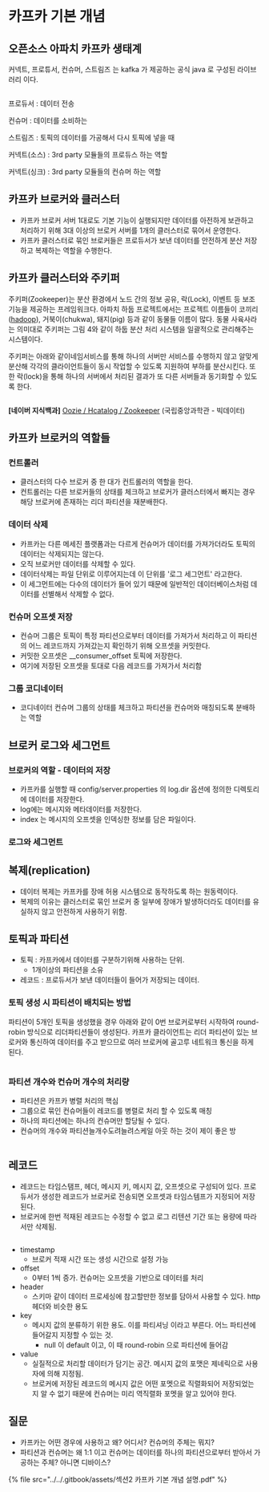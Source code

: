 # 카프카 기본 개념

## 오픈소스 아파치 카프카 생태계

커넥트, 프로튜서, 컨슈머, 스트림즈 는 kafka 가 제공하는 공식 java 로 구성된 라이브러리 이다.

<figure><img src="../../.gitbook/assets/image (6).png" alt=""><figcaption></figcaption></figure>

프로듀서 : 데이터 전송

컨슈머 : 데이터를 소비하는

스트림즈 : 토픽의 데이터를 가공해서 다시 토픽에 넣을 때

커넥트(소스) :  3rd party 모듈들의 프로듀스 하는 역할

커넥트(싱크) : 3rd party 모듈들의 컨슈머 하는 역할

## 카프카 브로커와 클러스터

* 카프카 브로커 서버 1대로도 기본 기능이 실행되지만 데이터를 아전하게 보관하고 처리하기 위해 3대 이상의 브로커 서버를 1개의 클러스터로 묶어서 운영한다.
* 카프카 클러스터로 묶인 브로커들은 프로듀서가 보낸 데이터를 안전하게 분산 저장하고 복제하는 역할을 수행한다.

## 카프카 클러스터와 주키퍼

주키퍼(Zookeeper)는 분산 환경에서 노드 간의 정보 공유, 락(Lock), 이벤트 등 보조 기능을 제공하는 프레임워크다. 아파치 하둡 프로젝트에서는 프로젝트 이름들이 코끼리([hadoop](https://terms.naver.com/entry.nhn?docId=3386322\&ref=y)), 거북이(chukwa), 돼지(pig) 등과 같이 동물들 이름이 많다. 동물 사육사라는 의미대로 주키퍼는 그림 4와 같이 하둡 분산 처리 시스템을 일괄적으로 관리해주는 시스템이다.

주키퍼는 아래와 같이네임서비스를 통해 하나의 서버만 서비스를 수행하지 않고 알맞게 분산해 각각의 클라이언트들이 동시 작업할 수 있도록 지원하여 부하를 분산시킨다. 또한 락(lock)을 통해 하나의 서버에서 처리된 결과가 또 다른 서버들과 동기화할 수 있도록 한다.

<figure><img src="../../.gitbook/assets/image (46).png" alt=""><figcaption></figcaption></figure>

**\[네이버 지식백과]** [Oozie / Hcatalog / Zookeeper](https://terms.naver.com/entry.naver?docId=3386319) (국립중앙과학관 - 빅데이터)

## 카프카 브로커의 역할들

### 컨트롤러

* 클러스터의 다수 브로커 중 한 대가 컨트롤러의 역할을 한다.&#x20;
* 컨트롤러는 다른 브로커들의 상태를 체크하고 브로커가 클러스터에서 빠지는 경우 해당 브로커에 존재하는 리더 파티션을 재분배한다.

### 데이터 삭제

* 카프카는 다른 메세진 플랫폼과는 다르게 컨슈머가 데이터를 가져가더라도 토픽의 데이터는 삭제되지는 않는다.
* 오직 브로커만 데이터를 삭제할 수 있다.
* 데이터삭제는 파일 단위로 이루어지는데 이 단위를 '로그 세그먼트' 라고한다.
* 이 세그먼트에는 다수의 데이터가 들어 있기 때문에 일반적인 데이터베이스처럼 데이터를 선별해서 삭제할 수 없다.

### 컨슈머 오프셋 저장

* 컨슈머 그룹은 토픽이 특정 파티션으로부터 데이터를 가져가서 처리하고 이 파티션의 어느 레코드까지 가져갔는지 확인하기 위해 오프셋을 커밋한다.
* 커밋한 오프셋은 \_\_consumer\_offset 토픽에 저장한다.
* 여기에 저장된 오프셋을 토대로 다음 레코드를 가져가서 처리함

### 그룹 코디네이터

* 코디네이터 컨슈머 그룹의 상태를 체크하고 파티션을 컨슈머와 매칭되도록 분배하는 역할

## 브로커 로그와 세그먼트

### 브로커의 역할 - 데이터의 저장

* 카프카를 실행할 때 config/server.properties 의 log.dir 옵션에 정의한 디렉토리에 데이터를 저장한다.
* log에는 메시지와 메타데이터를 저장한다.
* index 는 메시지의 오프셋을 인덱싱한 정보를 담은 파일이다.

### 로그와 세그먼트

## 복제(replication)

* 데이터 복제는 카프카를 장애 허용 시스템으로 동작하도록 하는 원동력이다.
* 복제의 이유는 클러스터로 묶인 브로커 중 일부에 장애가 발생하더라도 데이터를 유실하지 않고 안전하게 사용하기 위함.

## 토픽과 파티션

* 토픽 : 카프카에서 데이터를 구분하기위해 사용하는 단위.
  * 1개이상의 파티션을 소유
* 레코드 : 프로듀서가 보낸 데이터들이 들어가 저장되는 데이터.

### 토픽 생성 시 파티션이 배치되는 방법

파티션이 5개인 토픽을 생성했을 경우 아래와 같이 0번 브로커로부터 시작하여 round-robin 방식으로 리더파티션들이 생성된다. 카프카 클라이언트는 리더 파티션이 있는 브로커와 통신하여 데이터를 주고 받으므로 여러 브로커에 골고루 네트워크 통신을 하게 된다.

<figure><img src="../../.gitbook/assets/image (45).png" alt=""><figcaption></figcaption></figure>

### 파티션 개수와 컨슈머 개수의 처리량

* 파티션은 카프카 병렬 처리의 핵심
* 그룹으로 묶인 컨슈머들이 레코드를 병렬로 처리 할 수 있도록 매칭
* 하나의 파티션에는 하나의 컨슈머만 할당될 수 있다.
* 컨슈머의 개수와 파티션늘개수도려늘려스케일 아웃 하는 것이  제이 좋은 방

<figure><img src="../../.gitbook/assets/image (44).png" alt=""><figcaption></figcaption></figure>

## 레코드

* 레코드는 타임스탬프, 헤더, 메시지 키, 메시지 값, 오프셋으로 구성되어 있다. 프로듀서가 생성한 레코드가 브로커로 전송되면 오프셋과 타임스템프가 지정되어 저장된다.
* 브로커에 한번 적재된 레코드는 수정할 수 없고 로그 리텐션 기간 또는 용량에 따라서만 삭제됨.

<figure><img src="../../.gitbook/assets/image (43).png" alt=""><figcaption></figcaption></figure>

* timestamp
  * 브로커 적재 시간 또는 생성 시간으로 설정 가능
* offset
  * 0부터 1씩 증가. 컨슈머는 오프셋을 기반으로 데이터를 처리
* header&#x20;
  * 스키마 같이 데이터 프로세싱에 참고할만한 정보를 담아서 사용할 수 있다. http 헤더와 비슷한 용도
* key
  * 메시지 값의 분류하기 위한 용도. 이를 파티셔닝 이라고 부른다. 어느 파티션에 들어갈지 지정할 수 있는 것.&#x20;
    * null 이 default 이고, 이 때 round-robin 으로 파티션에 들어감
* value
  * 실질적으로 처리할 데이터가 담기는 공간. 메시지 값의 포맷은 제네릭으로 사용자에 의해 지정됨.
  * 브로커에 저장된 레코드의 메시지 값은 어떤 포멧으로 직렬화되어 저장되었는지 알 수 없기 때문에 컨슈머는 미리 역직렬화 포멧을 알고 있어야 한다.

## 질문

* 카프카는 어떤 경우에 사용하고 왜? 어디서? 컨슈머의 주체는 뭐지?
* 파티션과 컨슈머는 왜 1:1 이고 컨슈머는 데이터를 하나의 파티션으로부터 받아서 가공하는 주체? 아니면 디바이스?

{% file src="../../.gitbook/assets/섹션2 카프카 기본 개념 설명.pdf" %}
